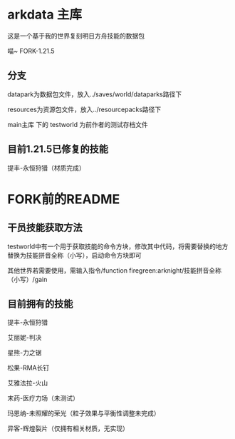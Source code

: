 # arkdata 主库

这是一个基于我的世界复刻明日方舟技能的数据包

喵~ FORK-1.21.5

## 分支

datapark为数据包文件，放入../saves/world/dataparks路径下

resources为资源包文件，放入../resourcepacks路径下

main主库 下的 testworld 为前作者的测试存档文件


## 目前1.21.5已修复的技能

提丰-永恒狩猎（材质完成）




# FORK前的README

## 干员技能获取方法

testworld中有一个用于获取技能的命令方块，修改其中代码，将需要替换的地方替换为技能拼音全称（小写），启动命令方块即可

其他世界若需要使用，需输入指令/function firegreen:arknight/技能拼音全称（小写）/gain

## 目前拥有的技能

提丰-永恒狩猎

艾丽妮-判决

星熊-力之锯

松果-RMA长钉

艾雅法拉-火山

末药-医疗力场（未测试）

玛恩纳-未照耀的荣光（粒子效果与平衡性调整未完成）

异客-辉煌裂片（仅拥有相关材质，无实现）

